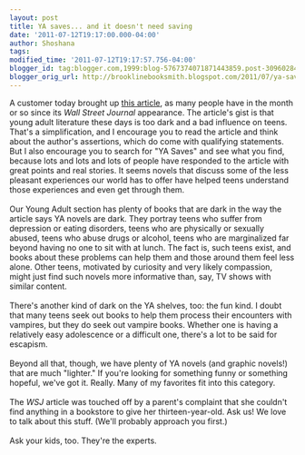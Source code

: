 ```yaml
---
layout: post
title: YA saves... and it doesn't need saving
date: '2011-07-12T19:17:00.000-04:00'
author: Shoshana
tags: 
modified_time: '2011-07-12T19:17:57.756-04:00'
blogger_id: tag:blogger.com,1999:blog-5767374071871443859.post-3096028405000688515
blogger_orig_url: http://brooklinebooksmith.blogspot.com/2011/07/ya-saves-and-it-doesnt-need-saving.html
---
```


A customer today brought up <a href="http://online.wsj.com/article/SB10001424052702303657404576357622592697038.html">this article</a>, as many people have in the month or so since its <i>Wall Street Journal </i>appearance. The article's gist is that young adult literature these days is too dark and a bad influence on teens. That's a simplification, and I encourage you to read the article and think about the author's assertions, which do come with qualifying statements. But I also encourage you to search for "YA Saves" and see what you find, because lots and lots and lots of people have responded to the article with great points and real stories. It seems novels that discuss some of the less pleasant experiences our world has to offer have helped teens understand those experiences and even get through them.<br /><br />Our Young Adult section has plenty of books that are dark in the way the article says YA novels are dark. They portray teens who suffer from depression or eating disorders, teens who are physically or sexually abused, teens who abuse drugs or alcohol, teens who are marginalized far beyond having no one to sit with at lunch. The fact is, such teens exist, and books about these problems can help them and those around them feel less alone. Other teens, motivated by curiosity and very likely compassion, might just find such novels more informative than, say, TV shows with similar content.<br /><br />There's another kind of dark on the YA shelves, too: the fun kind. I doubt that many teens seek out books to help them process their encounters with vampires, but they do seek out vampire books. Whether one is having a relatively easy adolescence or a difficult one, there's a lot to be said for escapism.<br /><br />Beyond all that, though, we have plenty of YA novels (and graphic novels!) that are much "lighter." If you're looking for something funny or something hopeful, we've got it. Really. Many of my favorites fit into this category.<br /><br />The <i>WSJ </i>article was touched off by a parent's complaint that she couldn't find anything in a bookstore to give her thirteen-year-old. Ask us! We love to talk about this stuff. (We'll probably approach you first.)<br /><br />Ask your kids, too. They're the experts.<br /><br />